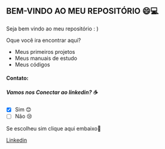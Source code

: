 ## BEM-VINDO AO MEU REPOSITÓRIO :smile::computer:

Seja bem vindo ao meu repositório : )

Oque você ira encontrar aqui?

- Meus primeiros projetos
- Meus manuais de estudo
- Meus códigos



#### Contato:

##### Vamos nos Conectar ao linkedin? :coffee:

- [x] Sim :blush:
- [ ] Não :cry:

Se escolheu sim clique aqui embaixo:blue_heart:

[Linkedin]([linkedin.com/in/kelvin-daniel-85bb19233](https://www.linkedin.com/in/kelvin-daniel-85bb19233))













